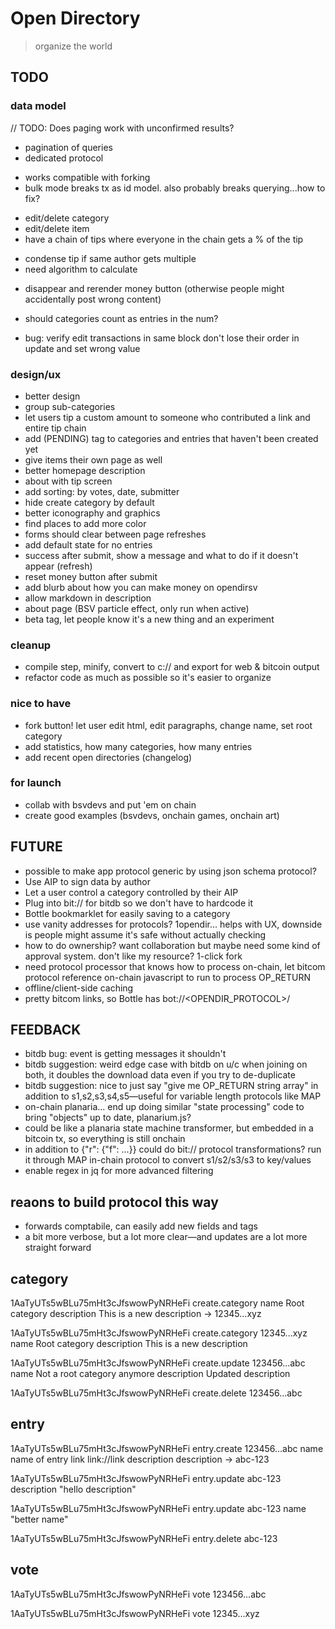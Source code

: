 # Open Directory

> organize the world

## TODO

### data model

// TODO: Does paging work with unconfirmed results?
* pagination of queries
* dedicated protocol
 - works compatible with forking
 - bulk mode breaks tx as id model. also probably breaks querying...how to fix?
* edit/delete category
* edit/delete item
* have a chain of tips where everyone in the chain gets a % of the tip
 - condense tip if same author gets multiple
 - need algorithm to calculate
* disappear and rerender money button (otherwise people might accidentally post wrong content)
* should categories count as entries in the num?

* bug: verify edit transactions in same block don't lose their order in update and set wrong value

### design/ux
* better design
* group sub-categories
* let users tip a custom amount to someone who contributed a link and entire tip chain
* add (PENDING) tag to categories and entries that haven't been created yet
* give items their own page as well
* better homepage description
* about with tip screen
* add sorting: by votes, date, submitter
* hide create category by default
* better iconography and graphics
* find places to add more color
* forms should clear between page refreshes
* add default state for no entries
* success after submit, show a message and what to do if it doesn't appear (refresh)
* reset money button after submit
* add blurb about how you can make money on opendirsv
* allow markdown in description
* about page (BSV particle effect, only run when active)
* beta tag, let people know it's a new thing and an experiment

### cleanup
* compile step, minify, convert to c:// and export for web & bitcoin output
* refactor code as much as possible so it's easier to organize

### nice to have
* fork button! let user edit html, edit paragraphs, change name, set root category
* add statistics, how many categories, how many entries
* add recent open directories (changelog)

### for launch
* collab with bsvdevs and put 'em on chain
* create good examples (bsvdevs, onchain games, onchain art)


## FUTURE

* possible to make app protocol generic by using json schema protocol?
* Use AIP to sign data by author
* Let a user control a category controlled by their AIP
* Plug into bit:// for bitdb so we don't have to hardcode it
* Bottle bookmarklet for easily saving to a category
* use vanity addresses for protocols? 1opendir... helps with UX, downside is people might assume it's safe without actually checking
* how to do ownership? want collaboration but maybe need some kind of approval system. don't like my resource? 1-click fork
* need protocol processor that knows how to process on-chain, let bitcom protocol reference on-chain javascript to run to process OP_RETURN
* offline/client-side caching
* pretty bitcom links, so Bottle has bot://<OPENDIR_PROTOCOL>/<txid>


## FEEDBACK
* bitdb bug: event is getting messages it shouldn't
* bitdb suggestion: weird edge case with bitdb on u/c when joining on both, it doubles the download data even if you try to de-duplicate
* bitdb suggestion: nice to just say "give me OP_RETURN string array" in addition to s1,s2,s3,s4,s5—useful for variable length protocols like MAP
* on-chain planaria... end up doing similar "state processing" code to bring "objects" up to date, planarium.js?
 * could be like a planaria state machine transformer, but embedded in a bitcoin tx, so everything is still onchain
 * in addition to {"r": {"f": ...}} could do bit:// protocol transformations? run it through MAP in-chain protocol to convert s1/s2/s3/s3 to key/values
* enable regex in jq for more advanced filtering

## reaons to build protocol this way
- forwards comptabile, can easily add new fields and tags
- a bit more verbose, but a lot more clear—and updates are a lot more straight forward


## category

1AaTyUTs5wBLu75mHt3cJfswowPyNRHeFi
create.category
name
Root category
description
This is a new description
-> 12345...xyz

1AaTyUTs5wBLu75mHt3cJfswowPyNRHeFi
create.category
12345...xyz
name
Root category
description
This is a new description

1AaTyUTs5wBLu75mHt3cJfswowPyNRHeFi
create.update
123456...abc
name
Not a root category anymore
description
Updated description

1AaTyUTs5wBLu75mHt3cJfswowPyNRHeFi
create.delete
123456...abc

## entry

1AaTyUTs5wBLu75mHt3cJfswowPyNRHeFi
entry.create
123456...abc
name
name of entry
link
link://link
description
description
-> abc-123

1AaTyUTs5wBLu75mHt3cJfswowPyNRHeFi
entry.update
abc-123
description
"hello description"

1AaTyUTs5wBLu75mHt3cJfswowPyNRHeFi
entry.update
abc-123
name
"better name"

1AaTyUTs5wBLu75mHt3cJfswowPyNRHeFi
entry.delete
abc-123

## vote

1AaTyUTs5wBLu75mHt3cJfswowPyNRHeFi
vote
123456...abc

1AaTyUTs5wBLu75mHt3cJfswowPyNRHeFi
vote
12345...xyz

